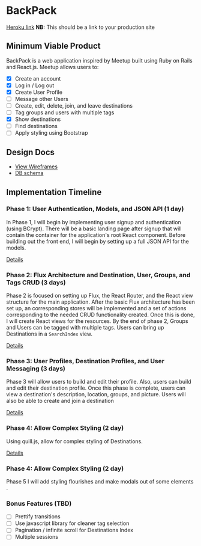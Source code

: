 # BackPack

[Heroku link][heroku] **NB:** This should be a link to your production site

[heroku]: http://www.herokuapp.com

## Minimum Viable Product

BackPack is a web application inspired by Meetup built using Ruby on Rails
and React.js. Meetup allows users to:

<!-- This is a Markdown checklist. Use it to keep track of your progress! -->

- [X] Create an account
- [X] Log in / Log out
- [X] Create User Profile
- [ ] Message other Users
- [ ] Create, edit, delete, join, and leave destinations
- [ ] Tag groups and users with multiple tags
- [X] Show destinations
- [ ] Find destinations
- [ ] Apply styling using Bootstrap

## Design Docs
* [View Wireframes][view]
* [DB schema][schema]

[view]: ./docs/views.md
[schema]: ./docs/schema.md

## Implementation Timeline

### Phase 1: User Authentication, Models, and JSON API (1 day)

In Phase 1, I will begin by implementing user signup and authentication (using
BCrypt). There will be a basic landing page after signup that will contain the
container for the application's root React component. Before building out the
front end, I will begin by setting up a full JSON API for the models.

[Details][phase-one]

### Phase 2: Flux Architecture and Destination, User, Groups, and Tags CRUD (3 days)

Phase 2 is focused on setting up Flux, the React Router, and the React view
structure for the main application. After the basic Flux architecture has been
set up, an corresponding stores will be implemented and a set of actions corresponding to
the needed CRUD functionality created. Once this is done, I will create React
views for the resources. By the end of phase 2, Groups and Users can be
tagged with multiple tags. Users can bring up Destinations in a `SearchIndex`
view.

[Details][phase-two]

### Phase 3: User Profiles, Destination Profiles, and User Messaging  (3 days)

Phase 3 will allow users to build and edit their profile. Also, users can build and edit their destination profile.
Once this phase is complete, users can view a destination's description, location, groups, and picture.
Users will also be able to create and join a destination


[Details][phase-three]

### Phase 4: Allow Complex Styling (2 day)

Using quill.js, allow for complex styling of Destinations.

[Details][phase-four]

### Phase 4: Allow Complex Styling (2 day)

Phase 5 I will add styling flourishes and make modals out of some elements .

### Bonus Features (TBD)
- [ ] Prettify transitions
- [ ] Use javascript library for cleaner tag selection
- [ ] Pagination / infinite scroll for Destinations Index
- [ ] Multiple sessions

[phase-one]: ./docs/phases/phase1.md
[phase-two]: ./docs/phases/phase2.md
[phase-three]: ./docs/phases/phase3.md
[phase-four]: ./docs/phases/phase4.md

